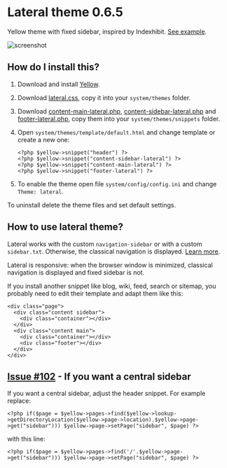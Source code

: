 # Lateral theme 0.6.5

Yellow theme with fixed sidebar, inspired by Indexhibit. [See example](http://eatock.com).

![screenshot](https://github.com/nibreh/yellow-theme-lateral/blob/master/lateral.png?raw=true)

## How do I install this?

1. Download and install [Yellow](https://github.com/datenstrom/yellow/).
2. Download [lateral.css](https://github.com/nibreh/yellow-theme-lateral/blob/master/lateral.css?raw=true), copy it into your `system/themes` folder.
3. Download [content-main-lateral.php](https://github.com/nibreh/yellow-theme-lateral/blob/master/content-main-lateral.php?raw=true), [content-sidebar-lateral.php](https://github.com/nibreh/yellow-theme-lateral/blob/master/content-sidebar-lateral.php?raw=true) and [footer-lateral.php](https://github.com/nibreh/yellow-theme-lateral/blob/master/footer-lateral.php?raw=true), copy them into your `system/themes/snippets` folder.
4. Open `system/themes/template/default.html` and change template or create a new one:  

    `<?php $yellow->snippet("header") ?>`  
    `<?php $yellow->snippet("content-sidebar-lateral") ?>`  
    `<?php $yellow->snippet("content-main-lateral") ?>`  
    `<?php $yellow->snippet("footer-lateral") ?>`

5. To enable the theme open file `system/config/config.ini` and change `Theme: lateral`.

To uninstall delete the theme files and set default settings.

## How to use lateral theme?

Lateral works with the custom `navigation-sidebar` or with a custom `sidebar.txt`. Otherwise, the classical navigation is displayed. [Learn more](http://developers.datenstrom.se/help/yellow-templates).

Lateral is responsive: when the browser window is minimized, classical navigation is displayed and fixed sidebar is not.

If you install another snippet like blog, wiki, feed, search or sitemap, you probably need to edit their template and adapt them like this:

    <div class="page">
      <div class="content sidebar">
        <div class="container"></div>
      </div>
      <div class="content main">
        <div class="container"></div>
        <div class="footer"></div>
      </div>
    </div>

## [Issue #102](https://github.com/datenstrom/yellow/issues/102#issuecomment-137946128) - If you want a central sidebar

If you want a central sidebar, adjust the header snippet. For example replace:

    <?php if($page = $yellow->pages->find($yellow->lookup->getDirectoryLocation($yellow->page->location).$yellow->page->get("sidebar"))) $yellow->page->setPage("sidebar", $page) ?>

with this line:

    <?php if($page = $yellow->pages->find('/'.$yellow->page->get("sidebar"))) $yellow->page->setPage("sidebar", $page) ?>


